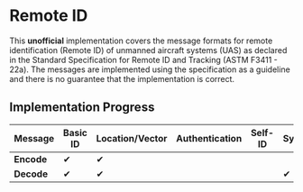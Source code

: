 # Remote ID
This **unofficial** implementation covers the message formats for remote identification (Remote ID) of unmanned aircraft systems (UAS) as declared in the Standard Specification for Remote ID and Tracking (ASTM F3411 - 22a).
The messages are implemented using the specification as a guideline and there is no guarantee that the implementation is correct.

## Implementation Progress

| **Message**  | Basic ID | Location/Vector | Authentication  | Self-ID         | System   | Operator-ID | Message Pack |
|--------------|----------|-----------------|-----------------|-----------------|----------|-------------|--------------|
| **Encode**   | &#10004; | &#10004;        |                 |                 |          |             |              |
| **Decode**   | &#10004; | &#10004;        |                 |                 | &#10004; | &#10004;    |              |
